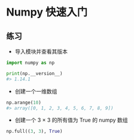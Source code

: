 # Numpy 快速入门

## 练习

* 导入模块并查看其版本

```python
import numpy as np

print(np.__version__)
#> 1.14.1
```

* 创建一个一维数组

```python
np.arange(10)
#> array([0, 1, 2, 3, 4, 5, 6, 7, 8, 9])
```

* 创建一个 3 × 3 的所有值为 True 的 numpy 数组

```python
np.full((3, 3), True)
```